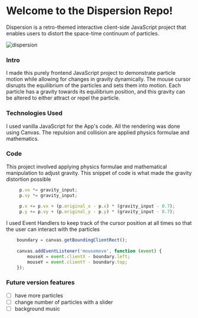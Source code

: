 # Welcome to the Dispersion Repo!

Dispersion is a retro-themed interactive client-side JavaScript project that enables users to distort the space-time continuum of particles.

![dispersion](https://github.com/srac1777/Dispersion/blob/master/wiki/dispersion.gif "dispersion interaction")

### Intro

I made this purely frontend JavaScript project to demonstrate particle motion while allowing for changes in gravity dynamically. The mouse cursor disrupts the equilibrium of the particles and sets them into motion. Each particle has a gravity towards its equilibrium position, and this gravity can be altered to either attract or repel the particle.

### Technologies Used

I used vanilla JavaScript for the App's code. All the rendering was done using Canvas. The repulsion and collision are applied physics formulae and mathematics.

### Code

This project involved applying physics formulae and mathematical manipulation to adjust gravity. 
This snippet of code is what made the gravity distortion possible
```javascript
     p.vx *= gravity_input;
     p.vy *= gravity_input;
        
     p.x += p.vx + (p.original_x - p.x) * (gravity_input - 0.7);
     p.y += p.vy + (p.original_y - p.y) * (gravity_input - 0.7);
```

I used Event Handlers to keep track of the cursor position at all times so that the user can interact with the particles
```javascript
    boundary = canvas.getBoundingClientRect();
     
    canvas.addEventListener('mousemove', function (event) {
        mouseX = event.clientX - boundary.left;
        mouseY = event.clientY - boundary.top;
    });
```


### Future version features

- [ ] have more particles 
- [ ] change number of particles with a slider
- [ ] background music

